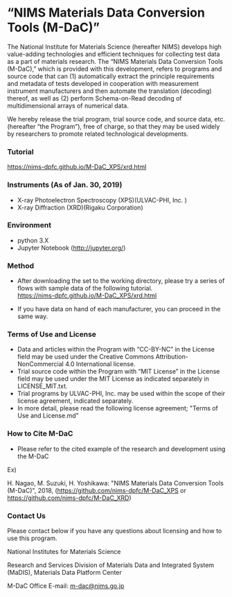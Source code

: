 # “NIMS Materials Data Conversion Tools (M-DaC)”

The National Institute for Materials Science (hereafter NIMS) develops high value-adding technologies and efficient techniques for collecting test data as a part of materials research. The “NIMS Materials Data Conversion Tools (M-DaC),” which is provided with this development, refers to programs and source code that can (1) automatically extract the principle requirements and metadata of tests developed in cooperation with measurement instrument manufacturers and then automate the translation (decoding) thereof, as well as (2) perform Schema-on-Read decoding of multidimensional arrays of numerical data. 

We hereby release the trial program, trial source code, and source data, etc. (hereafter “the Program”), free of charge, so that they may be used widely by researchers to promote related technological developments.

### Tutorial

   https://nims-dpfc.github.io/M-DaC_XPS/xrd.html   

### Instruments (As of Jan. 30, 2019) 

* X-ray Photoelectron Spectroscopy (XPS)(ULVAC-PHI, Inc. )
* X-ray Diffraction (XRD)(Rigaku Corporation)



### Environment

* python 3.X
* Jupyter Notebook (http://jupyter.org/)



### Method

* After downloading the set to the working directory, please try a series of flows with sample data of the following tutorial.<br />
 https://nims-dpfc.github.io/M-DaC_XPS/xrd.html   

* If you have data on hand of each manufacturer, you can proceed in the same way.



### Terms of Use and License

* Data and articles within the Program with “CC-BY-NC” in the License field may be used under the Creative Commons Attribution-NonCommercial 4.0 International license.
* Trial source code within the Program with “MIT License” in the License field may be used under the MIT License as indicated separately in LICENSE_MIT.txt. 
* Trial programs by ULVAC-PHI, Inc. may be used within the scope of their license agreement, indicated separately.
* In more detail, please read the following license agreement; "Terms of Use and License.md"



### How to Cite M-DaC

* Please refer to the cited example of the research and development using the M-DaC

Ex)

H. Nagao, M. Suzuki, H. Yoshikawa: "NIMS Materials Data Conversion Tools (M-DaC)", 2018, (https://github.com/nims-dpfc/M-DaC_XPS   or   https://github.com/nims-dpfc/M-DaC_XRD)



### Contact Us

Please contact below if you have any questions about licensing and how to use this program.



National Institutes for Materials Science

  Research and Services Division of Materials Data and Integrated System (MaDIS), Materials Data Platform Center

  M-DaC Office  E-mail: m-dac@nims.go.jp

